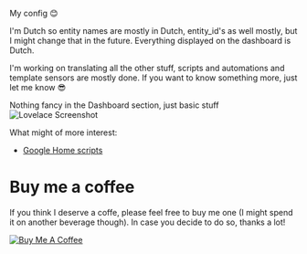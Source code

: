 My config 😊

I'm Dutch so entity names are mostly in Dutch, entity_id's as well mostly, but I might change that in the future.
Everything displayed on the dashboard is Dutch.

I'm working on translating all the other stuff, scripts and automations and template sensors are mostly done.
If you want to know something more, just let me know 😎

Nothing fancy in the Dashboard section, just basic stuff
![Lovelace Screenshot](https://user-images.githubusercontent.com/28803438/144881785-3ae5bc0d-1fc3-4c97-830f-6e095cbcac6b.png)

What might of more interest:
* [Google Home scripts](https://github.com/TheFes/HA-configuration/tree/main/include/script/00_general/google_cast)

# Buy me a coffee
If you think I deserve a coffe, please feel free to buy me one (I might spend it on another beverage though).
In case you decide to do so, thanks a lot!

<a href="https://www.buymeacoffee.com/thefes" target="_blank">![Buy Me A Coffee](https://www.buymeacoffee.com/assets/img/custom_images/orange_img.png)</a>
